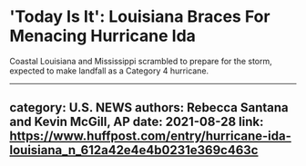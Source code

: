 # 'Today Is It': Louisiana Braces For Menacing Hurricane Ida

Coastal Louisiana and Mississippi scrambled to prepare for the storm, expected to make landfall as a Category 4 hurricane.

---
category: U.S. NEWS
authors: Rebecca Santana and Kevin McGill, AP
date: 2021-08-28
link: https://www.huffpost.com/entry/hurricane-ida-louisiana_n_612a42e4e4b0231e369c463c
---
